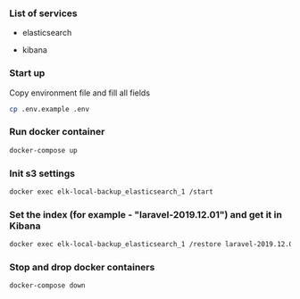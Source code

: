 ### List of services

* elasticsearch

* kibana

### Start up

Copy environment file and fill all fields

```bash
cp .env.example .env
```

### Run docker container

```bash
docker-compose up
```

### Init s3 settings

```bash
docker exec elk-local-backup_elasticsearch_1 /start
```

### Set the index (for example - "laravel-2019.12.01") and get it in Kibana

```bash
docker exec elk-local-backup_elasticsearch_1 /restore laravel-2019.12.01
```

### Stop and drop docker containers

```bash
docker-compose down
```